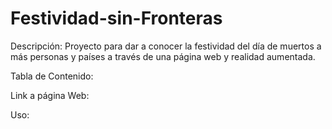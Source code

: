 # Festividad-sin-Fronteras

Descripción:
Proyecto para dar a conocer la festividad del día de muertos a más personas y países a través de una página web y realidad aumentada.

Tabla de Contenido:


Link a página Web:


Uso:

